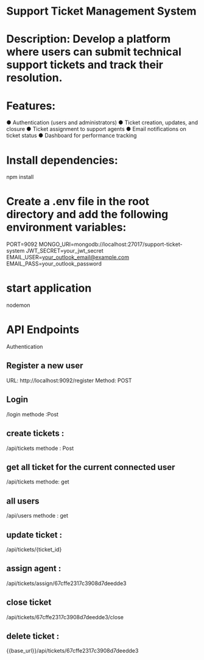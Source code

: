 # Support Ticket Management System
# Description: Develop a platform where users can submit technical support tickets and track their resolution.
# Features:
● Authentication (users and administrators)
● Ticket creation, updates, and closure
● Ticket assignment to support agents
● Email notifications on ticket status
● Dashboard for performance tracking

# Install dependencies:
npm install

# Create a .env file in the root directory and add the following environment variables:

PORT=9092
MONGO_URI=mongodb://localhost:27017/support-ticket-system
JWT_SECRET=your_jwt_secret
EMAIL_USER=your_outlook_email@example.com
EMAIL_PASS=your_outlook_password

# start application
nodemon

# API Endpoints
Authentication
## Register a new user

URL: http://localhost:9092/register
Method: POST


## Login 
/login
methode :Post

## create tickets : 
/api/tickets
methode : Post

## get all ticket for the current connected user
/api/tickets
methode: get

## all users
/api/users
methode : get

## update ticket : 
/api/tickets/{ticket_id}

## assign agent :
/api/tickets/assign/67cffe2317c3908d7deedde3
## close ticket
/api/tickets/67cffe2317c3908d7deedde3/close

## delete ticket : 
{{base_url}}/api/tickets/67cffe2317c3908d7deedde3

